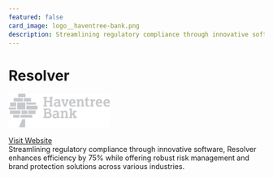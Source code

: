 ```yaml
---
featured: false
card_image: logo__haventree-bank.png
description: Streamlining regulatory compliance through innovative software, Resolver enhances efficiency by 75% while offering robust risk management and brand protection solutions across various industries.
---
```


# Resolver
<img src="logo__haventree-bank.png" alt="Logo" style="max-width: 200px; height: auto;">

<a href="https://www.resolver.com/grc-software/compliance-management/">Visit Website</a>  
Streamlining regulatory compliance through innovative software, Resolver enhances efficiency by 75% while offering robust risk management and brand protection solutions across various industries.
